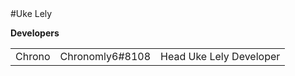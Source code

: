<link rel="shortcut icon" type="image/x-icon" href="favicon.ico">
#Uke Lely

<b>Developers</b>
<table style="width:100%">
    <tr>
        <td>Chrono</td>
        <td>Chronomly6#8108</td>
        <td>Head Uke Lely Developer</td>
    </tr>
</table>